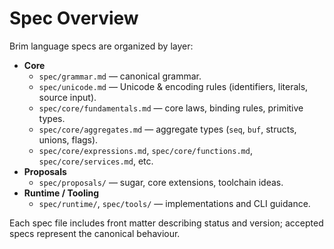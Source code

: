 # Spec Overview

Brim language specs are organized by layer:

- **Core**
  - `spec/grammar.md` — canonical grammar.
  - `spec/unicode.md` — Unicode & encoding rules (identifiers, literals, source input).
  - `spec/core/fundamentals.md` — core laws, binding rules, primitive types.
  - `spec/core/aggregates.md` — aggregate types (`seq`, `buf`, structs, unions, flags).
  - `spec/core/expressions.md`, `spec/core/functions.md`, `spec/core/services.md`, etc.
- **Proposals**
  - `spec/proposals/` — sugar, core extensions, toolchain ideas.
- **Runtime / Tooling**
  - `spec/runtime/`, `spec/tools/` — implementations and CLI guidance.

Each spec file includes front matter describing status and version; accepted specs represent the canonical behaviour.
